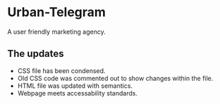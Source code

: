 # Urban-Telegram
A user friendly marketing agency. 

## The updates
  * CSS file has been condensed. 
  * Old CSS code was commented out to show changes within the file. 
  * HTML file was updated with semantics. 
  * Webpage meets accessability standards. 
  



